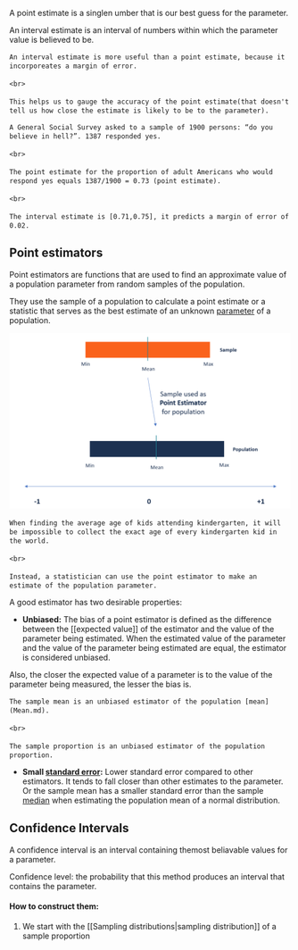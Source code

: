 A point estimate is a singlen umber that is our best guess for the parameter.

An interval estimate is an interval of numbers within which the parameter value is believed to be.


```ad-note
An interval estimate is more useful than a point estimate, because it incorporeates a margin of error.

<br>

This helps us to gauge the accuracy of the point estimate(that doesn't tell us how close the estimate is likely to be to the parameter).
```

```ad-example
A General Social Survey asked to a sample of 1900 persons: “do you believe in hell?”. 1387 responded yes. 

<br>

The point estimate for the proportion of adult Americans who would respond yes equals 1387/1900 = 0.73 (point estimate). 

<br>

The interval estimate is [0.71,0.75], it predicts a margin of error of 0.02.
```


## Point estimators

Point estimators are functions that are used to find an approximate value of a population parameter from random samples of the population.

They use the sample of a population to calculate a point estimate or a statistic that serves as the best estimate of an unknown [parameter](https://corporatefinanceinstitute.com/resources/knowledge/other/parameter/) of a population.

![](../z_images/Pasted%20image%2020230323144134.png)

```ad-example
When finding the average age of kids attending kindergarten, it will be impossible to collect the exact age of every kindergarten kid in the world. 

<br>

Instead, a statistician can use the point estimator to make an estimate of the population parameter.
```


A good estimator has two desirable properties:

- **Unbiased:** The bias of a point estimator is defined as the difference between the [[expected value]] of the estimator and the value of the parameter being estimated. When the estimated value of the parameter and the value of the parameter being estimated are equal, the estimator is considered unbiased.

Also, the closer the expected value of a parameter is to the value of the parameter being measured, the lesser the bias is.

```ad-example
The sample mean is an unbiased estimator of the population [mean](Mean.md).

<br>

The sample proportion is an unbiased estimator of the population proportion.
```

- **Small [standard error](Standard%20Error.md):** Lower standard error compared to other estimators. It tends to fall closer than other estimates to the parameter. Or the sample mean has a smaller standard error than the sample [median](Median.md) when estimating the population mean of a normal distribution.


## Confidence Intervals

A confidence interval is an interval containing themost beliavable values for a parameter.

Confidence level: the probability that this method produces an interval that contains the parameter.

#### How to construct them:

1. We start with the [[Sampling distributions|sampling distribution]] of a sample proportion